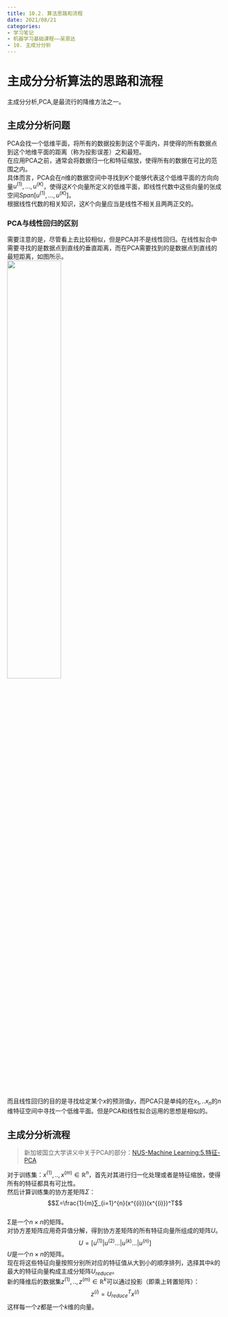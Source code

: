 ```yaml
---
title: 10.2. 算法思路和流程
date: 2021/08/21
categories: 
- 学习笔记
- 机器学习基础课程——吴恩达
- 10. 主成分分析
---
```

# 主成分分析算法的思路和流程
主成分分析,PCA,是最流行的降维方法之一。  

## 主成分分析问题
PCA会找一个低维平面，将所有的数据投影到这个平面内，并使得的所有数据点到这个地维平面的距离（称为投影误差）之和最短。  
在应用PCA之前，通常会将数据归一化和特征缩放，使得所有的数据在可比的范围之内。  
具体而言，PCA会在$n$维的数据空间中寻找到$K$个能够代表这个低维平面的方向向量$u^{(1)},...,u^{(K)}$，使得这$K$个向量所定义的低维平面，即线性代数中这些向量的张成空间$Span[u^{(1)},...,u^{(K)}]$。  
根据线性代数的相关知识，这$K$个向量应当是线性不相关且两两正交的。  

### PCA与线性回归的区别
需要注意的是，尽管看上去比较相似，但是PCA并不是线性回归。在线性拟合中需要寻找的是数据点到直线的垂直距离，而在PCA需要找到的是数据点到直线的最短距离，如图所示。  
<img src = https://cdn.jsdelivr.net/gh/l61012345/Pic/img/20210802143928.png width=50%>  
而且线性回归的目的是寻找给定某个$x$的预测值$y$，而PCA只是单纯的在$x_1,..x_n$的$n$维特征空间中寻找一个低维平面。但是PCA和线性拟合运用的思想是相似的。    

## 主成分分析流程
> 新加坡国立大学讲义中关于PCA的部分：[NUS-Machine Learning:5.特征-PCA](https://l61012345.top/2021/01/28/Machine%20Learning-NAU/5.%20%E7%89%B9%E5%BE%81/#PCA)

对于训练集：$x^{(1)},..,x^{(m)} ∈ \mathbb{R}^n$，首先对其进行归一化处理或者是特征缩放，使得所有的特征都具有可比性。  
然后计算训练集的协方差矩阵$\Sigma$：  
$$Σ=\frac{1}{m}∑_{i=1}^{n}(x^{(i)})(x^{(i)})^T$$  
Σ是一个$n × n$的矩阵。  
对协方差矩阵应用奇异值分解，得到协方差矩阵的所有特征向量所组成的矩阵$U$。  
$$U=[u^{(1)}|u^{(2)}…|u^{(k)}…|u^{(n)}]$$
$U$是一个$n × n$的矩阵。  
现在将这些特征向量按照分别所对应的特征值从大到小的顺序排列，选择其中$k$的最大的特征向量构成主成分矩阵$U_{reduce}$。  
新的降维后的数据集$z^{(1)},..,z^{(m)}∈ \mathbb{R}^k$可以通过投影（即乘上转置矩阵）：  
$$z^{(i)}=U_{reduce}^Tx^{(i)}$$
这样每一个$z$都是一个$k$维的向量。  